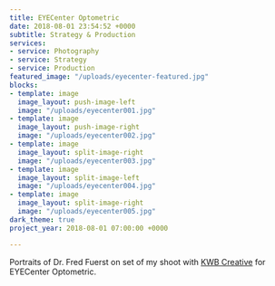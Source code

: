 ```yaml
---
title: EYECenter Optometric
date: 2018-08-01 23:54:52 +0000
subtitle: Strategy & Production
services:
- service: Photography
- service: Strategy
- service: Production
featured_image: "/uploads/eyecenter-featured.jpg"
blocks:
- template: image
  image_layout: push-image-left
  image: "/uploads/eyecenter001.jpg"
- template: image
  image_layout: push-image-right
  image: "/uploads/eyecenter002.jpg"
- template: image
  image_layout: split-image-right
  image: "/uploads/eyecenter003.jpg"
- template: image
  image_layout: split-image-left
  image: "/uploads/eyecenter004.jpg"
- template: image
  image_layout: split-image-right
  image: "/uploads/eyecenter005.jpg"
dark_theme: true
project_year: 2018-08-01 07:00:00 +0000

---
```

Portraits of Dr. Fred Fuerst on set of my shoot with [KWB Creative](https://kwbcreative.com) for EYECenter Optometric.